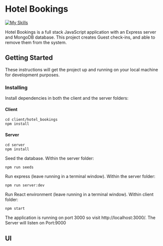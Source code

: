 # Hotel Bookings

[![My Skills](https://skillicons.dev/icons?i=js,react,html,css,mongodb,express)](https://skillicons.dev)

Hotel Bookings is a full stack JavaScript application with an Express server and MongoDB database. This project creates Guest check-ins, and able to remove them from the system.

## Getting Started

These instructions will get the project up and running on your local machine for development purposes.

### Installing

Install dependencies in both the client and the server folders:

#### Client

```
cd client/hotel_bookings
npm install
```

#### Server

```
cd server
npm install
```

Seed the database.  Within the server folder:

```
npm run seeds
```

Run express (leave running in a terminal window).  Within the server folder:

```
npm run server:dev
```

Run React environment (leave running in a terminal window).  Within client folder:

```
npm start
```

The application is running on port 3000 so visit http://localhost:3000/.
The Server will listen on Port:9000


## UI

